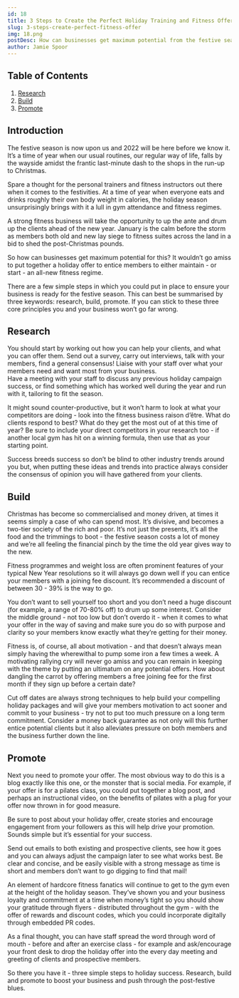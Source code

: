 ```yaml
---
id: 18
title: 3 Steps to Create the Perfect Holiday Training and Fitness Offer
slug: 3-steps-create-perfect-fitness-offer
img: 18.png
postDesc: How can businesses get maximum potential from the festive season and drum up the clients ahead of the new year?
author: Jamie Spoor
---
```


## Table of Contents

1. [Research](#research)
2. [Build](#build)
3. [Promote](#promote)

## Introduction

The festive season is now upon us and 2022 will be here before we know it. It’s a time of year when our usual routines, our regular way of life, falls by the wayside amidst the frantic last-minute dash to the shops in the run-up to Christmas.

Spare a thought for the personal trainers and fitness instructors out there when it comes to the festivities. At a time of year when everyone eats and drinks roughly their own body weight in calories, the holiday season unsurprisingly brings with it a lull in gym attendance and fitness regimes.

A strong fitness business will take the opportunity to up the ante and drum up the clients ahead of the new year. January is the calm before the storm as members both old and new lay siege to fitness suites across the land in a bid to shed the post-Christmas pounds.

So how can businesses get maximum potential for this? It wouldn’t go amiss to put together a holiday offer to entice members to either maintain - or start - an all-new fitness regime.

There are a few simple steps in which you could put in place to ensure your business is ready for the festive season. This can best be summarised by three keywords: research, build, promote. If you can stick to these three core principles you and your business won’t go far wrong.

## Research

You should start by working out how you can help your clients, and what you can offer them. Send out a survey, carry out interviews, talk with your members, find a general consensus! Liaise with your staff over what your members need and want most from your business.  
Have a meeting with your staff to discuss any previous holiday campaign success, or find something which has worked well during the year and run with it, tailoring to fit the season.

It might sound counter-productive, but it won’t harm to look at what your competitors are doing - look into the fitness business raison d’être. What do clients respond to best? What do they get the most out of at this time of year? Be sure to include your direct competitors in your research too - if another local gym has hit on a winning formula, then use that as your starting point.

Success breeds success so don’t be blind to other industry trends around you but, when putting these ideas and trends into practice always consider the consensus of opinion you will have gathered from your clients.

## Build

Christmas has become so commercialised and money driven, at times it seems simply a case of who can spend most. It’s divisive, and becomes a two-tier society of the rich and poor. It’s not just the presents, it’s all the food and the trimmings to boot - the festive season costs a lot of money and we’re all feeling the financial pinch by the time the old year gives way to the new.

Fitness programmes and weight loss are often prominent features of your typical New Year resolutions so it will always go down well if you can entice your members with a joining fee discount. It’s recommended a discount of between 30 - 39% is the way to go.

You don’t want to sell yourself too short and you don’t need a huge discount (for example, a range of 70-80% off) to drum up some interest. Consider the middle ground - not too low but don’t overdo it - when it comes to what your offer in the way of saving and make sure you do so with purpose and clarity so your members know exactly what they’re getting for their money.

Fitness is, of course, all about motivation - and that doesn’t always mean simply having the wherewithal to pump some iron a few times a week. A motivating rallying cry will never go amiss and you can remain in keeping with the theme by putting an ultimatum on any potential offers. How about dangling the carrot by offering members a free joining fee for the first month if they sign up before a certain date?

Cut off dates are always strong techniques to help build your compelling holiday packages and will give your members motivation to act sooner and commit to your business - try not to put too much pressure on a long term commitment. Consider a money back guarantee as not only will this further entice potential clients but it also alleviates pressure on both members and the business further down the line.

## Promote

Next you need to promote your offer. The most obvious way to do this is a blog exactly like this one, or the monster that is social media. For example, if your offer is for a pilates class, you could put together a blog post, and perhaps an instructional video, on the benefits of pilates with a plug for your offer now thrown in for good measure.

Be sure to post about your holiday offer, create stories and encourage engagement from your followers as this will help drive your promotion. Sounds simple but it’s essential for your success.

Send out emails to both existing and prospective clients, see how it goes and you can always adjust the campaign later to see what works best. Be clear and concise, and be easily visible with a strong message as time is short and members don’t want to go digging to find that mail!

An element of hardcore fitness fanatics will continue to get to the gym even at the height of the holiday season. They’ve shown you and your business loyalty and commitment at a time when money’s tight so you should show your gratitude through flyers - distributed throughout the gym - with the offer of rewards and discount codes, which you could incorporate digitally through embedded PR codes.

As a final thought, you can have staff spread the word through word of mouth - before and after an exercise class - for example and ask/encourage your front desk to drop the holiday offer into the every day meeting and greeting of clients and prospective members.

So there you have it - three simple steps to holiday success. Research, build and promote to boost your business and push through the post-festive blues.
